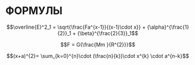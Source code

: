 # ФОРМУЛЫ

$$\overline{E}^2_1 = \sqrt{\frac{Fa^{x-1}}{(x-1)\cdot x}} + {\alpha}^{\frac{1}{2}}_1 + {\beta}^{\frac{2}{3}}_1$$

$$F = G{\frac{Mm }{R^{2}}}$$

$$(x+a)^{2}= \sum_{k=0}^{n}\cdot (\frac{n}{k})\cdot x^{k} \cdot a^{n-k}$$

